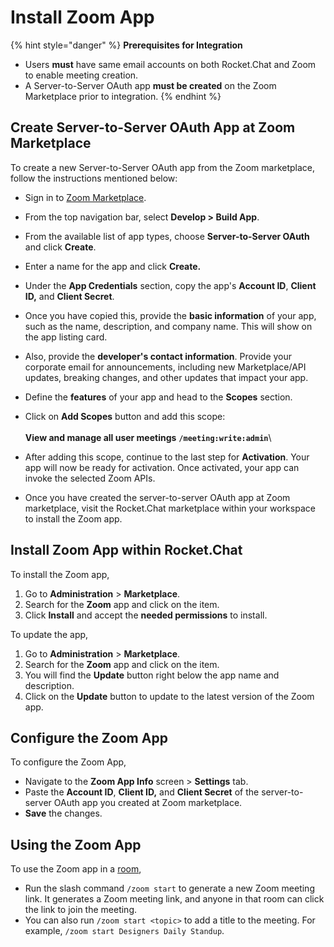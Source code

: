 # Install Zoom App

{% hint style="danger" %}
**Prerequisites for Integration**

* Users **must** have same email accounts on both Rocket.Chat and Zoom to enable meeting creation.
* A Server-to-Server OAuth app **must be created** on the Zoom Marketplace prior to integration.
{% endhint %}

## Create Server-to-Server OAuth App at Zoom Marketplace

To create a new Server-to-Server OAuth app from the Zoom marketplace, follow the instructions mentioned below:&#x20;

* Sign in to  [Zoom Marketplace](https://marketplace.zoom.us/).
* From the top navigation bar, select **Develop > Build App**.
* From the available list of app types, choose **Server-to-Server OAuth** and click **Create**.
* Enter a name for the app and click **Create.**
* Under the **App Credentials** section, copy the app's **Account ID**, **Client ID,** and **Client Secret**.&#x20;
* Once you have copied this, provide the **basic information** of your app, such as the name, description, and company name. This will show on the app listing card.
* Also, provide the **developer's contact information**. Provide your corporate email for announcements, including new Marketplace/API updates, breaking changes, and other updates that impact your app.
* Define the **features** of your app and head to the **Scopes** section.&#x20;
* Click on **Add Scopes** button and add this scope: \
  \
  **View and manage all user meetings** **`/meeting:write:admin`**\

* After adding this scope, continue to the last step for **Activation**. Your app will now be ready for activation. Once activated, your app can invoke the selected Zoom APIs.&#x20;
* Once you have created the server-to-server OAuth app at Zoom marketplace, visit the Rocket.Chat marketplace within your workspace to install the Zoom app.&#x20;

## Install Zoom App within Rocket.Chat

To install the Zoom app,

1. Go to **Administration** > **Marketplace**.
2. Search for the **Zoom** app and click on the item.&#x20;
3. Click **Install** and accept the **needed permissions** to install.&#x20;

To update the app,&#x20;

1. Go to **Administration** > **Marketplace**.
2. Search for the **Zoom** app and click on the item.&#x20;
3. You will find the **Update** button right below the app name and description.&#x20;
4. Click on the **Update** button to update to the latest version of the Zoom app.&#x20;

## Configure the Zoom App

To configure the Zoom App,

* Navigate to the **Zoom App Info** screen > **Settings** tab.
* Paste the **Account ID**, **Client ID,** and **Client Secret** of the server-to-server OAuth app you created at Zoom marketplace.&#x20;
* **Save** the changes.&#x20;

## Using the Zoom App

To use the Zoom app in a [room](../../../../use-rocket.chat/workspace-administration/rooms.md),

* Run the slash command `/zoom start` to generate a new Zoom meeting link. It generates a Zoom meeting link, and anyone in that room can click the link to join the meeting.
* You can also run `/zoom start <topic>` to add a title to the meeting. For example, `/zoom start Designers Daily Standup`.
